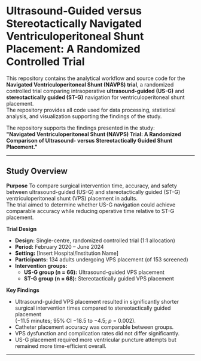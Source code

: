 # Ultrasound-Guided versus Stereotactically Navigated Ventriculoperitoneal Shunt Placement: A Randomized Controlled Trial
This repository contains the analytical workflow and source code for the **Navigated Ventriculoperitoneal Shunt (NAVPS) trial**, a randomized controlled trial comparing intraoperative **ultrasound-guided (US-G)** and **stereotactically guided (ST-G)** navigation for ventriculoperitoneal shunt placement.  
The repository provides all code used for data processing, statistical analysis, and visualization supporting the findings of the study.

The repository supports the findings presented in the study:  
**"Navigated Ventriculoperitoneal Shunt (NAVPS) Trial: A Randomized Comparison of Ultrasound- versus Stereotactically Guided Shunt Placement."**

---
## Study Overview

**Purpose**
To compare surgical intervention time, accuracy, and safety between ultrasound-guided (US-G) and stereotactically guided (ST-G) ventriculoperitoneal shunt (VPS) placement in adults.  
The trial aimed to determine whether US-G navigation could achieve comparable accuracy while reducing operative time relative to ST-G placement.

**Trial Design**
- **Design:** Single-centre, randomized controlled trial (1:1 allocation)  
- **Period:** February 2020 – June 2024  
- **Setting:** [Insert Hospital/Institution Name]  
- **Participants:** 134 adults undergoing VPS placement (of 153 screened)  
- **Intervention groups:**  
  - **US-G group (n = 66):** Ultrasound-guided VPS placement  
  - **ST-G group (n = 68):** Stereotactically guided VPS placement  

**Key Findings**
- Ultrasound-guided VPS placement resulted in significantly shorter surgical intervention times compared to stereotactically guided placement  
  (−11.5 minutes; 95% CI −18.5 to −4.5; *p* = 0.002).  
- Catheter placement accuracy was comparable between groups.  
- VPS dysfunction and complication rates did not differ significantly.  
- US-G placement required more ventricular puncture attempts but remained more time-efficient overall.

---

